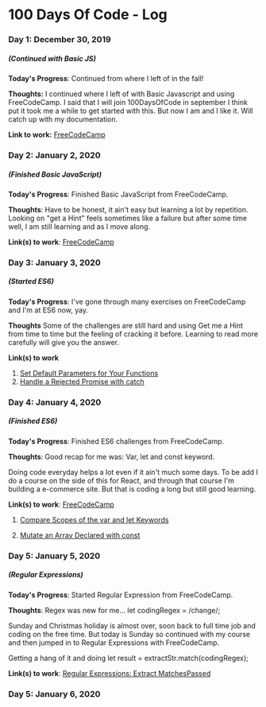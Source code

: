 # 100 Days Of Code - Log

### Day 1: December 30, 2019 
##### (Continued with Basic JS)

**Today's Progress**: Continued from where I left of in the fall!

**Thoughts:** I continued where I left of with Basic Javascript and using FreeCodeCamp. I said that I will join 100DaysOfCode in september I think put it took me a while to get started with this. But now I am and I like it. Will catch up with my documentation. 

**Link to work:** [FreeCodeCamp](https://www.freecodecamp.org/learn/javascript-algorithms-and-data-structures/basic-javascript/)

### Day 2: January 2, 2020 
##### (Finished Basic JavaScript) 

**Today's Progress**: Finished Basic JavaScript from FreeCodeCamp. 

**Thoughts**: Have to be honest, it ain't easy but learning a lot by repetition. Looking on "get a Hint" feels sometimes like a failure but after some time well, I am still learning and as I move along. 

**Link(s) to work**: [FreeCodeCamp](https://www.freecodecamp.org/learn/javascript-algorithms-and-data-structures/basic-javascript/)


### Day 3: January 3, 2020
##### (Started ES6) 

**Today's Progress**: I've gone through many exercises on FreeCodeCamp and I'm at ES6 now, yay.

**Thoughts** Some of the challenges are still hard and using Get me a Hint from time to time but the feeling of cracking it before. Learning to read more carefully will give you the answer. 

**Link(s) to work**
1. [Set Default Parameters for Your Functions](https://www.freecodecamp.org/learn/javascript-algorithms-and-data-structures/es6/set-default-parameters-for-your-functions)
2. [Handle a Rejected Promise with catch](https://www.freecodecamp.org/learn/javascript-algorithms-and-data-structures/es6/handle-a-rejected-promise-with-catch)



### Day 4: January 4, 2020 
##### (Finished ES6) 

**Today's Progress**: Finished ES6 challenges from FreeCodeCamp. 

**Thoughts**: Good recap for me was: Var, let and const keyword.

Doing code everyday helps a lot even if it ain't much some days. To be add I do a course on the side of this for React, and through that course I'm building a e-commerce site. But that is coding a long but still good learning. 

**Link(s) to work**: [FreeCodeCamp](https://www.freecodecamp.org/learn/javascript-algorithms-and-data-structures/es6/)

1. [Compare Scopes of the var and let Keywords](https://www.freecodecamp.org/learn/javascript-algorithms-and-data-structures/es6/compare-scopes-of-the-var-and-let-keywords)

2. [Mutate an Array Declared with const](https://www.freecodecamp.org/learn/javascript-algorithms-and-data-structures/es6/mutate-an-array-declared-with-const)


### Day 5: January 5, 2020 
##### (Regular Expressions) 

**Today's Progress**: Started Regular Expression from FreeCodeCamp. 

**Thoughts**: Regex was new for me... let codingRegex = /change/;

Sunday and Christmas holiday is almost over, soon back to full time job and coding on the free time. But today is Sunday so continued with my course and then jumped in to Regular Expressions with FreeCodeCamp.

Getting a hang of it and doing let result = extractStr.match(codingRegex);

**Link(s) to work**: [Regular Expressions: Extract MatchesPassed](https://www.freecodecamp.org/learn/javascript-algorithms-and-data-structures/regular-expressions/extract-matches)

### Day 5: January 6, 2020 


